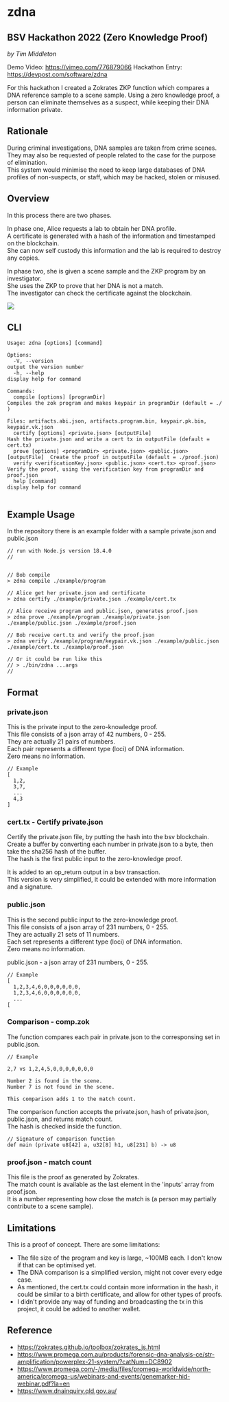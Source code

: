 # zdna
## BSV Hackathon 2022 (Zero Knowledge Proof)  

*by Tim Middleton*

Demo Video: https://vimeo.com/776879066 
Hackathon Entry:  https://devpost.com/software/zdna 

For this hackathon I created a Zokrates ZKP function which compares a DNA reference sample to a scene sample.
Using a zero knowledge proof, a person can eliminate themselves as a suspect, while keeping their
DNA information private.

## Rationale

During criminal investigations, DNA samples are taken from crime scenes.  
They may also be requested of people related to the case for the purpose of elimination.  
This system would minimise the need to keep large databases of DNA profiles 
of non-suspects, or staff, which may be hacked, stolen or misused. 

## Overview

In this process there are two phases. 

In phase one, Alice requests a lab to obtain her DNA profile.  
A certificate is generated with a hash of the information and timestamped on the blockchain.  
She can now self custody this information and the lab is required to destroy any copies.   

In phase two, she is given a scene sample and the ZKP program by an investigator.  
She uses the ZKP to prove that her DNA is not a match.  
The investigator can check the certificate against the blockchain.  

![](./diagram.jpg)


## CLI
```
Usage: zdna [options] [command]

Options:
  -V, --version                                                           output the version number
  -h, --help                                                              display help for command

Commands:
  compile [options] [programDir]                                          Compiles the zok program and makes keypair in programDir (default = ./ )
                                                                          Files: artifacts.abi.json, artifacts.program.bin, keypair.pk.bin, keypair.vk.json
  certify [options] <private.json> [outputFile]                           Hash the private.json and write a cert tx in outputFile (default = cert.tx)
  prove [options] <programDir> <private.json> <public.json> [outputFile]  Create the proof in outputFile (default = ./proof.json)
  verify <verificationKey.json> <public.json> <cert.tx> <proof.json>      Verify the proof, using the verification key from programDir and proof.json
  help [command]                                                          display help for command
  
```

## Example Usage

In the repository there is an example folder with a sample private.json and public.json

```
// run with Node.js version 18.4.0
//


// Bob compile
> zdna compile ./example/program

// Alice get her private.json and certificate
> zdna certify ./example/private.json ./example/cert.tx

// Alice receive program and public.json, generates proof.json
> zdna prove ./example/program ./example/private.json ./example/public.json ./example/proof.json

// Bob receive cert.tx and verify the proof.json 
> zdna verify ./example/program/keypair.vk.json ./example/public.json ./example/cert.tx ./example/proof.json

// Or it could be run like this
// > ./bin/zdna ...args
//
```
## Format

### private.json

This is the private input to the zero-knowledge proof.   
This file consists of a json array of 42 numbers, 0 - 255.  
They are actually 21 pairs of numbers.    
Each pair represents a different type (loci) of DNA information.  
Zero means no information.   

```
// Example
[ 
  1,2,
  3,7,
  ... 
  4,3 
]
```

### cert.tx - Certify private.json

Certify the private.json file, by putting the hash into the bsv blockchain.  
Create a buffer by converting each number in private.json to a byte, then take the sha256 hash of the buffer.  
The hash is the first public input to the zero-knowledge proof.   
  
It is added to an op_return output in a bsv transaction.  
This version is very simplified, it could be extended with more information and a signature.

### public.json

This is the second public input to the zero-knowledge proof.   
This file consists of a json array of 231 numbers, 0 - 255.  
They are actually 21 sets of 11 numbers.   
Each set represents a different type (loci) of DNA information.  
Zero means no information.   

public.json - a json array of 231 numbers, 0 - 255.

```
// Example
[
  1,2,3,4,6,0,0,0,0,0,0,  
  1,2,3,4,6,0,0,0,0,0,0,
  ...
[
```

### Comparison - comp.zok

The function compares each pair in private.json to the corresponsing set in public.json.  

```
// Example

2,7 vs 1,2,4,5,0,0,0,0,0,0,0  

Number 2 is found in the scene.  
Number 7 is not found in the scene.  

This comparison adds 1 to the match count.
```

The comparison function accepts the private.json, hash of private.json, public.json, and returns match count.  
The hash is checked inside the function.

```
// Signature of comparison function
def main (private u8[42] a, u32[8] h1, u8[231] b) -> u8
```

### proof.json - match count

This file is the proof as generated by Zokrates.   
The match count is available as the last element in the 'inputs' array from proof.json.  
It is a number representing how close the match is (a person may partially contribute to a scene sample).  

## Limitations

This is a proof of concept. There are some limitations:
 - The file size of the program and key is large, ~100MB each. I don't know if that can be optimised yet.
 - The DNA comparison is a simplified version, might not cover every edge case.
 - As mentioned, the cert.tx could contain more information in the hash, it could be similar to a birth certificate,
 and allow for other types of proofs.
 - I didn't provide any way of funding and broadcasting the tx in this project, it could be added to another wallet.

## Reference

 - https://zokrates.github.io/toolbox/zokrates_js.html
 - https://www.promega.com.au/products/forensic-dna-analysis-ce/str-amplification/powerplex-21-system/?catNum=DC8902
 - https://www.promega.com/-/media/files/promega-worldwide/north-america/promega-us/webinars-and-events/genemarker-hid-webinar.pdf?la=en
 - https://www.dnainquiry.qld.gov.au/
